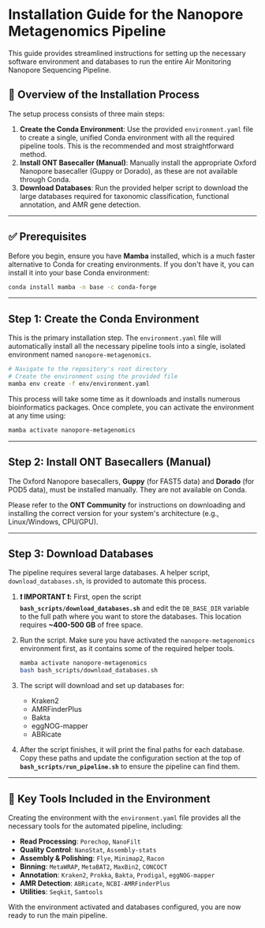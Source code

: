 # Installation Guide for the Nanopore Metagenomics Pipeline

This guide provides streamlined instructions for setting up the necessary software environment and databases to run the entire Air Monitoring Nanopore Sequencing Pipeline.

## 🔬 Overview of the Installation Process

The setup process consists of three main steps:

1.  **Create the Conda Environment**: Use the provided `environment.yaml` file to create a single, unified Conda environment with all the required pipeline tools. This is the recommended and most straightforward method.
2.  **Install ONT Basecaller (Manual)**: Manually install the appropriate Oxford Nanopore basecaller (Guppy or Dorado), as these are not available through Conda.
3.  **Download Databases**: Run the provided helper script to download the large databases required for taxonomic classification, functional annotation, and AMR gene detection.

---

## ✅ Prerequisites

Before you begin, ensure you have **Mamba** installed, which is a much faster alternative to Conda for creating environments. If you don't have it, you can install it into your base Conda environment:

```bash
conda install mamba -n base -c conda-forge
```

---

## Step 1: Create the Conda Environment

This is the primary installation step. The `environment.yaml` file will automatically install all the necessary pipeline tools into a single, isolated environment named `nanopore-metagenomics`.

```bash
# Navigate to the repository's root directory
# Create the environment using the provided file
mamba env create -f env/environment.yaml
```

This process will take some time as it downloads and installs numerous bioinformatics packages. Once complete, you can activate the environment at any time using:

```bash
mamba activate nanopore-metagenomics
```

---

## Step 2: Install ONT Basecallers (Manual)

The Oxford Nanopore basecallers, **Guppy** (for FAST5 data) and **Dorado** (for POD5 data), must be installed manually. They are not available on Conda.

Please refer to the **ONT Community** for instructions on downloading and installing the correct version for your system's architecture (e.g., Linux/Windows, CPU/GPU).

---

## Step 3: Download Databases

The pipeline requires several large databases. A helper script, `download_databases.sh`, is provided to automate this process.

1.  **❗️ IMPORTANT ❗️:** First, open the script **`bash_scripts/download_databases.sh`** and edit the `DB_BASE_DIR` variable to the full path where you want to store the databases. This location requires **~400-500 GB** of free space.

2.  Run the script. Make sure you have activated the `nanopore-metagenomics` environment first, as it contains some of the required helper tools.
    ```bash
    mamba activate nanopore-metagenomics
    bash bash_scripts/download_databases.sh
    ```

3.  The script will download and set up databases for:
    * Kraken2
    * AMRFinderPlus
    * Bakta
    * eggNOG-mapper
    * ABRicate

4.  After the script finishes, it will print the final paths for each database. Copy these paths and update the configuration section at the top of **`bash_scripts/run_pipeline.sh`** to ensure the pipeline can find them.

---

## 🧰 Key Tools Included in the Environment

Creating the environment with the `environment.yaml` file provides all the necessary tools for the automated pipeline, including:

* **Read Processing**: `Porechop`, `NanoFilt`
* **Quality Control**: `NanoStat`, `Assembly-stats`
* **Assembly & Polishing**: `Flye`, `Minimap2`, `Racon`
* **Binning**: `MetaWRAP`, `MetaBAT2`, `MaxBin2`, `CONCOCT`
* **Annotation**: `Kraken2`, `Prokka`, `Bakta`, `Prodigal`, `eggNOG-mapper`
* **AMR Detection**: `ABRicate`, `NCBI-AMRFinderPlus`
* **Utilities**: `Seqkit`, `Samtools`

With the environment activated and databases configured, you are now ready to run the main pipeline.

